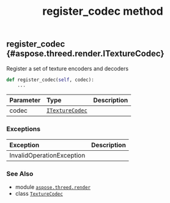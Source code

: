 ﻿---
title: register_codec method
second_title: Aspose.3D for Python via .NET API References
description: 
type: docs
weight: 50
url: /python-net/aspose.threed.render/texturecodec/register_codec/
is_root: false
---

## register_codec {#aspose.threed.render.ITextureCodec}

Register a set of texture encoders and decoders



```python
def register_codec(self, codec):
    ...
```


| Parameter | Type | Description |
| :- | :- | :- |
| codec | [`ITextureCodec`](/3d/python-net/aspose.threed.render/itexturecodec) |  |
### Exceptions
| Exception | Description |
| :- | :- |
| InvalidOperationException |  |





### See Also
* module [`aspose.threed.render`](../../)
* class [`TextureCodec`](/3d/python-net/aspose.threed.render/texturecodec)
